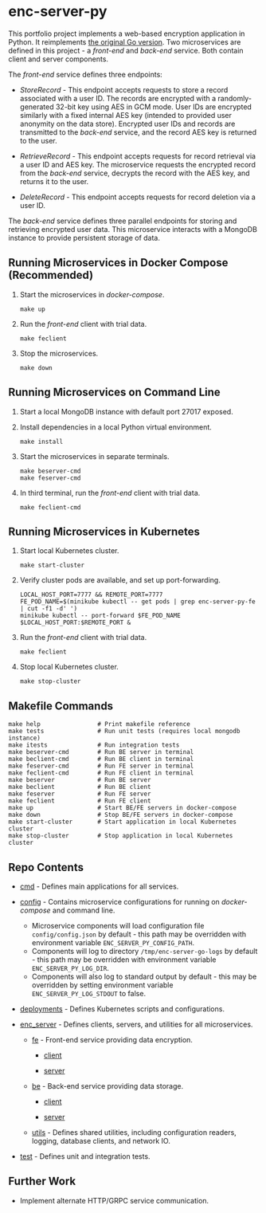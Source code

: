 # enc-server-py

This portfolio project implements a web-based encryption application 
in Python. It reimplements [the original Go version](https://github.com/jhayward01/enc-server-go).  Two microservices 
are defined in this project - a _front-end_ and _back-end_ service. Both contain 
client and server components.

The _front-end_ service defines three endpoints:

* _StoreRecord_ - This endpoint accepts requests to store a record 
associated with a user ID. The records are encrypted with a 
randomly-generated 32-bit key using AES in GCM mode. User IDs 
are encrypted similarly with a fixed internal AES key (intended 
to provided user anonymity on the data store). Encrypted user IDs
and records are transmitted to the _back-end_ service, and the record 
AES key is returned to the user.
	
* _RetrieveRecord_ - This endpoint accepts requests for record retrieval
via a user ID and AES key. The microservice requests the encrypted 
record from the _back-end_ service, decrypts the record with the AES 
key, and returns it to the user. 

* _DeleteRecord_ - This endpoint accepts requests for record deletion via a user ID. 
	
The _back-end_ service defines three parallel endpoints for storing and retrieving 
encrypted user data. This microservice interacts with a MongoDB instance to provide 
persistent storage of data.

## Running Microservices in Docker Compose (Recommended) ##
1. Start the microservices in _docker-compose_.
    ```
    make up
    ```
    
2. Run the _front-end_ client with trial data.
    ```
    make feclient
    ```

3. Stop the microservices.
    ```
    make down
    ```
    
## Running Microservices on Command Line ##
1. Start a local MongoDB instance with default port 27017 exposed.

2. Install dependencies in a local Python virtual environment.
    ```
    make install
    ```

3. Start the microservices in separate terminals.
    ```
    make beserver-cmd
    make feserver-cmd
    ```
    
4. In third terminal, run the _front-end_ client with trial data.
    ```
    make feclient-cmd
    ```
    
## Running Microservices in Kubernetes ##
1. Start local Kubernetes cluster.
    ```
    make start-cluster
    ```
    
2. Verify cluster pods are available, and set up port-forwarding.
    ```
    LOCAL_HOST_PORT=7777 && REMOTE_PORT=7777
    FE_POD_NAME=$(minikube kubectl -- get pods | grep enc-server-py-fe | cut -f1 -d' ')
    minikube kubectl -- port-forward $FE_POD_NAME $LOCAL_HOST_PORT:$REMOTE_PORT &
    ```
    
3. Run the _front-end_ client with trial data.
    ```
    make feclient
    ```
    
4. Stop local Kubernetes cluster.
    ```
    make stop-cluster
    ```

## Makefile Commands ##
```
make help                # Print makefile reference
make tests               # Run unit tests (requires local mongodb instance)
make itests              # Run integration tests
make beserver-cmd        # Run BE server in terminal
make beclient-cmd        # Run BE client in terminal
make feserver-cmd        # Run FE server in terminal
make feclient-cmd        # Run FE client in terminal
make beserver            # Run BE server
make beclient            # Run BE client
make feserver            # Run FE server
make feclient            # Run FE client
make up                  # Start BE/FE servers in docker-compose
make down                # Stop BE/FE servers in docker-compose
make start-cluster       # Start application in local Kubernetes cluster
make stop-cluster        # Stop application in local Kubernetes cluster
```
 
## Repo Contents ##
* [cmd](cmd) - Defines main applications for all services.

* [config](config) - Contains microservice configurations for running on _docker-compose_ and command line. 
    * Microservice components will load configuration file `config/config.json` by default - this path may be 
    overridden with environment variable `ENC_SERVER_PY_CONFIG_PATH`.
    * Components will log to directory `/tmp/enc-server-go-logs` by default - this path may be overridden 
    with environment variable `ENC_SERVER_PY_LOG_DIR`.
    * Components will also log to standard output by default - this may be overridden by setting environment 
    variable `ENC_SERVER_PY_LOG_STDOUT` to false.

* [deployments](deployments) - Defines Kubernetes scripts and configurations.

* [enc_server](enc_server) - Defines clients, servers, and utilities for all microservices.

	* [fe](enc_server/fe) - Front-end service providing data encryption.
	
		* [client](enc_server/fe/client)
		
		* [server](enc_server/fe/server)

	* [be](enc_server/be) - Back-end service providing data storage.
	
		* [client](enc_server/be/client)
		
		* [server](enc_server/be/server)
	
	* [utils](enc_server/utils) - Defines shared utilities, including configuration readers, logging, database 
    clients, and network IO.

* [test](test) - Defines unit and integration tests.

## Further Work ##

* Implement alternate HTTP/GRPC service communication.
